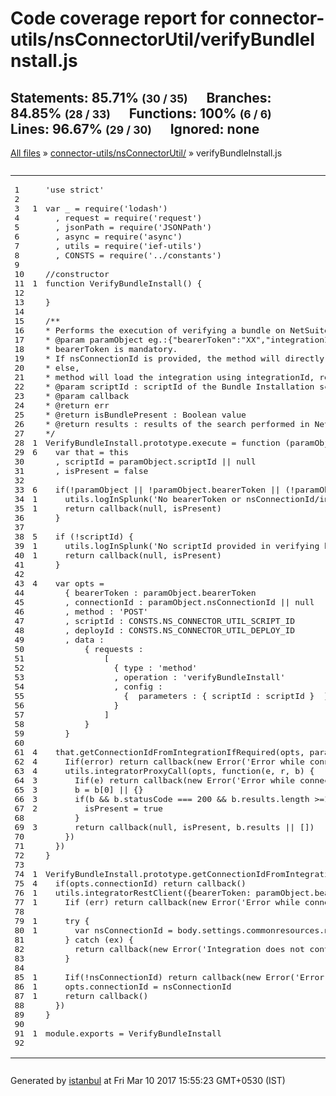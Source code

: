 <!doctype html>
<html lang="en">
<head>
    <title>Code coverage report for connector-utils/nsConnectorUtil/verifyBundleInstall.js</title>
    <meta charset="utf-8">
    <link rel="stylesheet" href="../../prettify.css">
    <link rel="stylesheet" href="../../base.css">
    <style type='text/css'>
        div.coverage-summary .sorter {
            background-image: url(../../sort-arrow-sprite.png);
        }
    </style>
</head>
<body>
<div class="header high">
    <h1>Code coverage report for <span class="entity">connector-utils/nsConnectorUtil/verifyBundleInstall.js</span></h1>
    <h2>
        Statements: <span class="metric">85.71% <small>(30 / 35)</small></span> &nbsp;&nbsp;&nbsp;&nbsp;
        Branches: <span class="metric">84.85% <small>(28 / 33)</small></span> &nbsp;&nbsp;&nbsp;&nbsp;
        Functions: <span class="metric">100% <small>(6 / 6)</small></span> &nbsp;&nbsp;&nbsp;&nbsp;
        Lines: <span class="metric">96.67% <small>(29 / 30)</small></span> &nbsp;&nbsp;&nbsp;&nbsp;
        Ignored: <span class="metric"><span class="ignore-none">none</span></span> &nbsp;&nbsp;&nbsp;&nbsp;
    </h2>
    <div class="path"><a href="../../index.html">All files</a> &#187; <a href="index.html">connector-utils/nsConnectorUtil/</a> &#187; verifyBundleInstall.js</div>
</div>
<div class="body">
<pre><table class="coverage">
<tr><td class="line-count">1
2
3
4
5
6
7
8
9
10
11
12
13
14
15
16
17
18
19
20
21
22
23
24
25
26
27
28
29
30
31
32
33
34
35
36
37
38
39
40
41
42
43
44
45
46
47
48
49
50
51
52
53
54
55
56
57
58
59
60
61
62
63
64
65
66
67
68
69
70
71
72
73
74
75
76
77
78
79
80
81
82
83
84
85
86
87
88
89
90
91
92</td><td class="line-coverage"><span class="cline-any cline-neutral">&nbsp;</span>
<span class="cline-any cline-neutral">&nbsp;</span>
<span class="cline-any cline-yes">1</span>
<span class="cline-any cline-neutral">&nbsp;</span>
<span class="cline-any cline-neutral">&nbsp;</span>
<span class="cline-any cline-neutral">&nbsp;</span>
<span class="cline-any cline-neutral">&nbsp;</span>
<span class="cline-any cline-neutral">&nbsp;</span>
<span class="cline-any cline-neutral">&nbsp;</span>
<span class="cline-any cline-neutral">&nbsp;</span>
<span class="cline-any cline-yes">1</span>
<span class="cline-any cline-neutral">&nbsp;</span>
<span class="cline-any cline-neutral">&nbsp;</span>
<span class="cline-any cline-neutral">&nbsp;</span>
<span class="cline-any cline-neutral">&nbsp;</span>
<span class="cline-any cline-neutral">&nbsp;</span>
<span class="cline-any cline-neutral">&nbsp;</span>
<span class="cline-any cline-neutral">&nbsp;</span>
<span class="cline-any cline-neutral">&nbsp;</span>
<span class="cline-any cline-neutral">&nbsp;</span>
<span class="cline-any cline-neutral">&nbsp;</span>
<span class="cline-any cline-neutral">&nbsp;</span>
<span class="cline-any cline-neutral">&nbsp;</span>
<span class="cline-any cline-neutral">&nbsp;</span>
<span class="cline-any cline-neutral">&nbsp;</span>
<span class="cline-any cline-neutral">&nbsp;</span>
<span class="cline-any cline-neutral">&nbsp;</span>
<span class="cline-any cline-yes">1</span>
<span class="cline-any cline-yes">6</span>
<span class="cline-any cline-neutral">&nbsp;</span>
<span class="cline-any cline-neutral">&nbsp;</span>
<span class="cline-any cline-neutral">&nbsp;</span>
<span class="cline-any cline-yes">6</span>
<span class="cline-any cline-yes">1</span>
<span class="cline-any cline-yes">1</span>
<span class="cline-any cline-neutral">&nbsp;</span>
<span class="cline-any cline-neutral">&nbsp;</span>
<span class="cline-any cline-yes">5</span>
<span class="cline-any cline-yes">1</span>
<span class="cline-any cline-yes">1</span>
<span class="cline-any cline-neutral">&nbsp;</span>
<span class="cline-any cline-neutral">&nbsp;</span>
<span class="cline-any cline-yes">4</span>
<span class="cline-any cline-neutral">&nbsp;</span>
<span class="cline-any cline-neutral">&nbsp;</span>
<span class="cline-any cline-neutral">&nbsp;</span>
<span class="cline-any cline-neutral">&nbsp;</span>
<span class="cline-any cline-neutral">&nbsp;</span>
<span class="cline-any cline-neutral">&nbsp;</span>
<span class="cline-any cline-neutral">&nbsp;</span>
<span class="cline-any cline-neutral">&nbsp;</span>
<span class="cline-any cline-neutral">&nbsp;</span>
<span class="cline-any cline-neutral">&nbsp;</span>
<span class="cline-any cline-neutral">&nbsp;</span>
<span class="cline-any cline-neutral">&nbsp;</span>
<span class="cline-any cline-neutral">&nbsp;</span>
<span class="cline-any cline-neutral">&nbsp;</span>
<span class="cline-any cline-neutral">&nbsp;</span>
<span class="cline-any cline-neutral">&nbsp;</span>
<span class="cline-any cline-neutral">&nbsp;</span>
<span class="cline-any cline-yes">4</span>
<span class="cline-any cline-yes">4</span>
<span class="cline-any cline-yes">4</span>
<span class="cline-any cline-yes">3</span>
<span class="cline-any cline-yes">3</span>
<span class="cline-any cline-yes">3</span>
<span class="cline-any cline-yes">2</span>
<span class="cline-any cline-neutral">&nbsp;</span>
<span class="cline-any cline-yes">3</span>
<span class="cline-any cline-neutral">&nbsp;</span>
<span class="cline-any cline-neutral">&nbsp;</span>
<span class="cline-any cline-neutral">&nbsp;</span>
<span class="cline-any cline-neutral">&nbsp;</span>
<span class="cline-any cline-yes">1</span>
<span class="cline-any cline-yes">4</span>
<span class="cline-any cline-yes">1</span>
<span class="cline-any cline-yes">1</span>
<span class="cline-any cline-neutral">&nbsp;</span>
<span class="cline-any cline-yes">1</span>
<span class="cline-any cline-yes">1</span>
<span class="cline-any cline-neutral">&nbsp;</span>
<span class="cline-any cline-no">&nbsp;</span>
<span class="cline-any cline-neutral">&nbsp;</span>
<span class="cline-any cline-neutral">&nbsp;</span>
<span class="cline-any cline-yes">1</span>
<span class="cline-any cline-yes">1</span>
<span class="cline-any cline-yes">1</span>
<span class="cline-any cline-neutral">&nbsp;</span>
<span class="cline-any cline-neutral">&nbsp;</span>
<span class="cline-any cline-neutral">&nbsp;</span>
<span class="cline-any cline-yes">1</span>
<span class="cline-any cline-neutral">&nbsp;</span></td><td class="text"><pre class="prettyprint lang-js">'use strict'
&nbsp;
var _ = require('lodash')
  , request = require('request')
  , jsonPath = require('JSONPath')
  , async = require('async')
  , utils = require('ief-utils')
  , CONSTS = require('../constants')
&nbsp;
//constructor
function VerifyBundleInstall() {
&nbsp;
}
&nbsp;
/**
* Performs the execution of verifying a bundle on NetSuite account
* @param paramObject eg.:{"bearerToken":"XX","integrationId":"XX","nsConnectionId":"XX"}
* bearerToken is mandatory.
* If nsConnectionId is provided, the method will directly use that to make proxy call to IO,
* else,
* method will load the integration using integrationId, read nsConnectionId from location "settings.commonresources.netsuiteConnectionId"
* @param scriptId : scriptId of the Bundle Installation script.
* @param callback
* @return err
* @return isBundlePresent : Boolean value
* @return results : results of the search performed in NetSuite
*/
VerifyBundleInstall.prototype.execute = function (paramObject, callback) {
  var that = this
  , scriptId = paramObject.scriptId || null
  , isPresent = false
&nbsp;
  if(!paramObject || !paramObject.bearerToken || (!paramObject.nsConnectionId &amp;&amp; !paramObject.integrationId)) {
    utils.logInSplunk('No bearerToken or nsConnectionId/integrationId provided.')
    return callback(null, isPresent)
  }
&nbsp;
  if (!scriptId) {
    utils.logInSplunk('No scriptId provided in verifying bundle install ')
    return callback(null, isPresent)
  }
&nbsp;
  var opts =
    { bearerToken : paramObject.bearerToken
    , connectionId : paramObject.nsConnectionId || null
    , method : 'POST'
    , scriptId : CONSTS.NS_CONNECTOR_UTIL_SCRIPT_ID
    , deployId : CONSTS.NS_CONNECTOR_UTIL_DEPLOY_ID
    , data :
        { requests :
            [
              { type : 'method'
              , operation : 'verifyBundleInstall'
              , config :
                {  parameters : { scriptId : scriptId }  }
              }
            ]
        }
    }
&nbsp;
  that.getConnectionIdFromIntegrationIfRequired(opts, paramObject, function(error) {
    <span class="missing-if-branch" title="if path not taken" >I</span>if(error) <span class="cstat-no" title="statement not covered" >return callback(new Error('Error while connecting to Integrator.io'))</span>
    utils.integratorProxyCall(opts, function(e, r, b) {
      <span class="missing-if-branch" title="if path not taken" >I</span>if(e) <span class="cstat-no" title="statement not covered" >return callback(new Error('Error while connecting to Integrator.io'))</span>
      b = b[0] || {}
      if(b &amp;&amp; b.statusCode === 200 &amp;&amp; b.results.length &gt;=1 ) {
        isPresent = true
      }
      return callback(null, isPresent, b.results || [])
    })
  })
}
&nbsp;
VerifyBundleInstall.prototype.getConnectionIdFromIntegrationIfRequired = function (opts, paramObject, callback) {
  if(opts.connectionId) return callback()
  utils.integratorRestClient({bearerToken: paramObject.bearerToken, resourcetype: 'integrations', id: paramObject.integrationId}, function(err, response, body) {
    <span class="missing-if-branch" title="if path not taken" >I</span>if (err) <span class="cstat-no" title="statement not covered" >return callback(new Error('Error while connecting to Integrator.io'))</span>
&nbsp;
    try {
      var nsConnectionId = body.settings.commonresources.netsuiteConnectionId || <span class="branch-1 cbranch-no" title="branch not covered" >null</span>
    } catch (ex) {
<span class="cstat-no" title="statement not covered" >      return callback(new Error('Integration does not contain netsuiteConnectionId at location settings.commonresources.netsuiteConnectionId '))</span>
    }
&nbsp;
    <span class="missing-if-branch" title="if path not taken" >I</span>if(!nsConnectionId) <span class="cstat-no" title="statement not covered" >return callback(new Error('Error while connecting to Integrator.io'))</span>
    opts.connectionId = nsConnectionId
    return callback()
  })
}
&nbsp;
module.exports = VerifyBundleInstall
&nbsp;</pre></td></tr>
</table></pre>

</div>
<div class="footer">
    <div class="meta">Generated by <a href="http://istanbul-js.org/" target="_blank">istanbul</a> at Fri Mar 10 2017 15:55:23 GMT+0530 (IST)</div>
</div>
<script src="../../prettify.js"></script>
<script>
window.onload = function () {
        if (typeof prettyPrint === 'function') {
            prettyPrint();
        }
};
</script>
<script src="../../sorter.js"></script>
</body>
</html>
